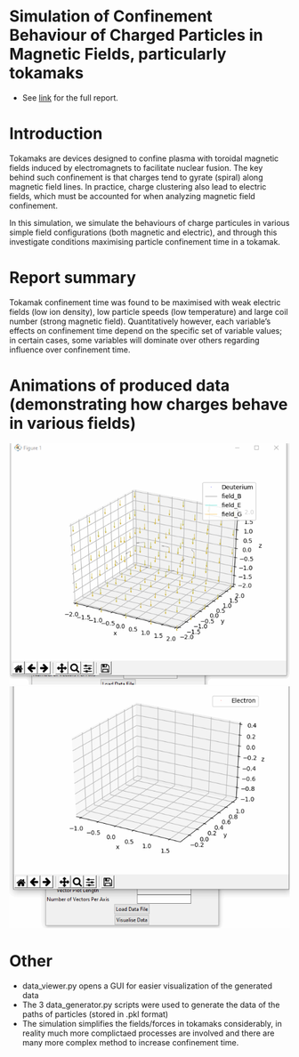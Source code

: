 # Simulation of Confinement Behaviour of Charged Particles in Magnetic Fields, particularly tokamaks
- See [link](https://github.com/Yulin-W/particle-magnetic-confinement-simulation/blob/main/Yulin-Wu%20Tokamak%20Project%20Report.pdf) for the full report.

# Introduction
Tokamaks are devices designed to confine plasma with toroidal magnetic fields induced by electromagnets to facilitate nuclear fusion. The key behind such confinement is that charges tend to gyrate (spiral) along magnetic field lines. In practice, charge clustering also lead to electric fields, which must be accounted for when analyzing magnetic field confinement.

In this simulation, we simulate the behaviours of charge particules in various simple field configurations (both magnetic and electric), and through this investigate conditions maximising particle confinement time in a tokamak.

# Report summary
Tokamak confinement time was found to be maximised with weak electric fields (low ion density), low particle speeds (low temperature) and large coil number (strong magnetic field). Quantitatively however, each variable’s effects on confinement time depend on the specific set of variable values; in certain cases, some variables will dominate over others regarding influence over confinement time.

# Animations of produced data (demonstrating how charges behave in various fields)
![Deuterium behaviour in field similar to those in a tokamak](https://raw.githubusercontent.com/Yulin-W/particle-magnetic-confinement-simulation/main/proj_images/tokamak_deut_example.gif)
![Electron behaviour in a toroidal magnetic field](https://raw.githubusercontent.com/Yulin-W/particle-magnetic-confinement-simulation/main/proj_images/toroidal_field_electron.gif)

# Other
- data_viewer.py opens a GUI for easier visualization of the generated data
- The 3 data_generator.py scripts were used to generate the data of the paths of particles (stored in .pkl format)
- The simulation simplifies the fields/forces in tokamaks considerably, in reality much more complictaed processes are involved and there are many more complex method to increase confinement time.